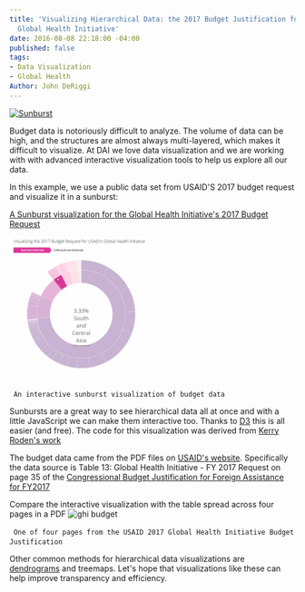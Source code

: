 ```yaml
---
title: 'Visualizing Hierarchical Data: the 2017 Budget Justification for USAID''s
  Global Health Initiative'
date: 2016-08-08 22:18:00 -04:00
published: false
tags:
- Data Visualization
- Global Health
Author: John DeRiggi
---
```


[![Sunburst](/uploads/Capture.PNG-5e5efd.jpg)](https://s3.amazonaws.com/daiblogviz/usaidghi/sunburst.html)

Budget data is notoriously difficult to analyze. The volume of data can be high, and the structures are almost always multi-layered, which makes it difficult to visualize. At DAI we love data visualization and we are working with with advanced interactive visualization tools to help us explore all our data.
<!--more-->
In this example, we use a public data set from USAID'S 2017 budget request and visualize it in a sunburst:

[A Sunburst visualization for the Global Health Initiative's 2017 Budget Request ](https://s3.amazonaws.com/daiblogviz/usaidghi/sunburst.html)

[![animated sunburst](/uploads/sunburstgiffy.gif)](https://s3.amazonaws.com/daiblogviz/usaidghi/sunburst.html)

``` An interactive sunburst visualization of budget data```

Sunbursts are a great way to see hierarchical data all at once and with a little JavaScript we can make them interactive too. Thanks to [D3](https://d3js.org/) this is all easier (and free). The code for this visualization was derived from [Kerry Roden's work](https://bl.ocks.org/kerryrodden/7090426)

The budget data came from the PDF files on [USAID's website](https://www.usaid.gov/results-and-data/budget-spending). Specifically the data source is Table 13: Global Health Initiative - FY 2017 Request on page 35 of the [Congressional Budget Justification for Foreign Assistance for FY2017](http://www.state.gov/documents/organization/252735.pdf)

Compare the interactive visualization with the table spread across four pages in a PDF
![ghi budget](/uploads/page_one_budget.PNG)

``` One of four pages from the USAID 2017 Global Health Initiative Budget Justification```
 
Other common methods for hierarchical data visualizations are [dendrograms](http://dai-global-digital.com/data-mining-and-the-human-development-index.html) and treemaps. Let's hope that visualizations like these can help improve transparency and efficiency.    